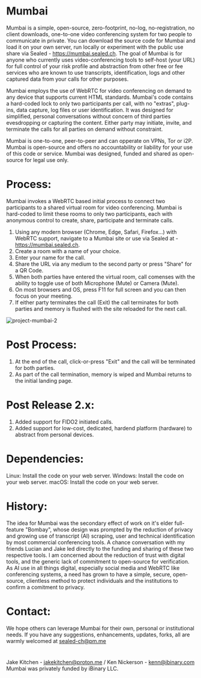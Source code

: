 # Mumbai
Mumbai is a simple, open-source, zero-footprint, no-log, no-registration, no client downloads, one-to-one video conferencing system for two people to communicate in private. You can download the source code for Mumbai and load it on your own server, run locally or experiment with the public use share via Sealed - https://mumbai.sealed.ch. The goal of Mumbai is for anyone who currently uses video-conferencing tools to self-host (your URL) for full control of your risk profile and abstraction from other free or fee services who are known to use transcripts, identification, logs and other captured data from your calls for other purposes.

Mumbai employs the use of WebRTC for video conferencing on demand to any device that supports current HTML standards. Mumbai's code contains a hard-coded lock to only two participants per call, with no "extras", plug-ins, data capture, log files or user identification. It was designed for simplified, personal conversations without concern of third parties evesdropping or capturing the content. Either party may initiate, invite, and terminate the calls for all parties on demand without constraint.

Mumbai is one-to-one, peer-to-peer and can opperate on VPNs, Tor or i2P. Mumbai is open-source and offers no accountability or liability for your use of this code or service. Mumbai was designed, funded and shared as open-source for legal use only.
# Process:
Mumbai invokes a WebRTC based initial process to connect two participants to a shared virtual room for video conferencing. Mumbai is hard-coded to limit these rooms to only two participants, each with anonymous control to create, share, participate and terminate calls.

1. Using any modern browser (Chrome, Edge, Safari, Firefox...) with WebRTC support, navigate to a Mumbai site or use via Sealed at - https://mumbai.sealed.ch.
2. Create a room with a name of your choice.
3. Enter your name for the call.
4. Share the URL via any medium to the second party or press "Share" for a QR Code.
5. When both parties have entered the virtual room, call comenses with the ability to toggle use of both Microphone (Mute) or Camera (Mute).
6. On most browsers and OS, press F11 for full screen and you can then focus on your meeting.
7. If either party terminates the call (Exit) the call terminates for both parties and memory is flushed with the site reloaded for the next call.

![project-mumbai-2](https://github.com/ibinary/mumbai/assets/86942/c917374c-65c2-4911-a675-060e05043259)

# Post Process:
1. At the end of the call, click-or-press "Exit" and the call will be terminated for both parties.
2. As part of the call termination, memory is wiped and Mumbai returns to the initial landing page.
# Post Release 2.x:
1. Added support for FIDO2 initiated calls.
2. Added support for low-cost, dedicated, hardend platform (hardware) to abstract from personal devices.
# Dependencies:
Linux: Install the code on your web server.
Windows: Install the code on your web server.
macOS: Install the code on your web server.
# History:
The idea for Mumbai was the secondary effect of work on it's elder full-feature "Bombay", whose design was prompted by the reduction of privacy and growing use of transcript (AI) scraping, user and technical identification by most commercial conferencing tools. A chance conversation with my friends Lucian and Jake led directly to the funding and sharing of these two respective tools. I am concerned about the reduction of trust with digital tools, and the generic lack of commitment to open-source for verification. As AI use in all things digital, especially social media and WebRTC like conferencing systems, a need has grown to have a simple, secure, open-source, clientless method to protect individuals and the institutions to confirm a comitment to privacy. 
# Contact:
We hope others can leverage Mumbai for their own, personal or institutional needs. If you have any suggestions, enhancements, updates, forks, all are warmly welcomed at sealed-ch@pm.me
#
Jake Kitchen - jakekitchen@proton.me / Ken Nickerson - kenn@ibinary.com
Mumbai was privately funded by iBinary LLC.
